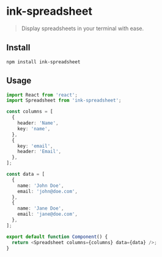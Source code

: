 # ink-spreadsheet

> Display spreadsheets in your terminal with ease.

## Install

```shell
npm install ink-spreadsheet
```

## Usage

```typescript jsx
import React from 'react';
import Spreadsheet from 'ink-spreadsheet';

const columns = [
  {
    header: 'Name',
    key: 'name',
  },
  {
    key: 'email',
    header: 'Email',
  },
];

const data = [
  {
    name: 'John Doe',
    email: 'john@doe.com',
  },
  {
    name: 'Jane Doe',
    email: 'jane@doe.com',
  },
];

export default function Component() {
  return <Spreadsheet columns={columns} data={data} />;
}
```
